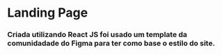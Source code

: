 # Landing Page

### Criada utilizando React JS foi usado um template da comunidadade do Figma para ter como base o estilo do site.

